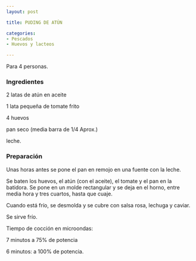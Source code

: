 ```yaml
---
layout: post

title: PUDING DE ATÚN

categories:
- Pescados
- Huevos y lacteos

---
```

Para 4 personas.

<h3>Ingredientes</h3>

2 latas de atún en aceite

1 lata pequeña de tomate frito

4 huevos

pan seco (media barra de 1/4 Aprox.)

leche.

<h3>Preparación</h3>

Unas horas antes se pone el pan en remojo en una fuente con la leche.

Se baten los huevos, el atún (con el aceite), el tomate y el pan en la batidora. Se pone en un molde rectangular y se deja en el horno, entre media hora y tres cuartos, hasta que cuaje.

Cuando está frío, se desmolda y se cubre con salsa rosa, lechuga y caviar.

Se sirve frío.

Tiempo de cocción en microondas:

7 minutos a 75% de potencia

6 minutos: a 100% de potencia.